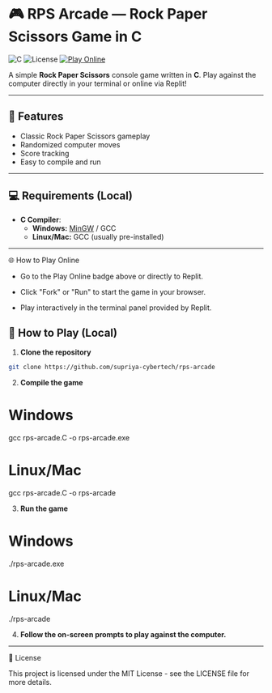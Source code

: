 
# 🎮 RPS Arcade — Rock Paper Scissors Game in C

![C](https://img.shields.io/badge/Language-C-blue?style=flat-square)
![License](https://img.shields.io/badge/License-MIT-green?style=flat-square)
[![Play Online](https://img.shields.io/badge/Play-Online-orange?style=flat-square)](https://replit.com/@yourusername/rps-arcade)

A simple **Rock Paper Scissors** console game written in **C**. Play against the computer directly in your terminal or online via Replit!

----

## 🎯 Features
- Classic Rock Paper Scissors gameplay
- Randomized computer moves
- Score tracking
- Easy to compile and run

---

## 💻 Requirements (Local)
- **C Compiler**:
  - **Windows:** [MinGW](http://www.mingw.org/) / GCC
  - **Linux/Mac:** GCC (usually pre-installed)

---

🌐 How to Play Online

- Go to the Play Online badge above or directly to Replit.

- Click "Fork" or "Run" to start the game in your browser.

- Play interactively in the terminal panel provided by Replit.

## 🚀 How to Play (Local)

1. **Clone the repository**
```bash
git clone https://github.com/supriya-cybertech/rps-arcade

```
2. **Compile the game**
# Windows
gcc rps-arcade.C -o rps-arcade.exe

# Linux/Mac
gcc rps-arcade.C -o rps-arcade


3. **Run the game**
# Windows
./rps-arcade.exe

# Linux/Mac
./rps-arcade


4. **Follow the on-screen prompts to play against the computer.**

--- 

📄 License

This project is licensed under the MIT License - see the LICENSE
 file for more details.




